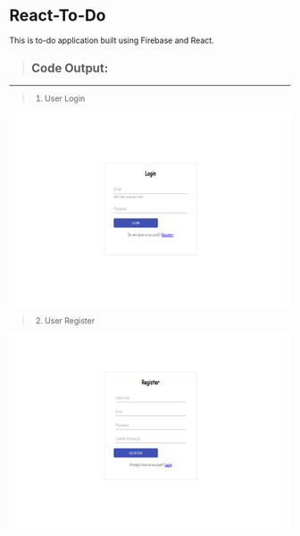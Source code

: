 # React-To-Do
This is to-do application built using Firebase and React.

> ## Code Output:
<hr/>

> 1. User Login
<img src="/react-todo-1.png" height="350px"/>

> 2. User Register
<img src="/react-todo-2.png" height="350px"/>

